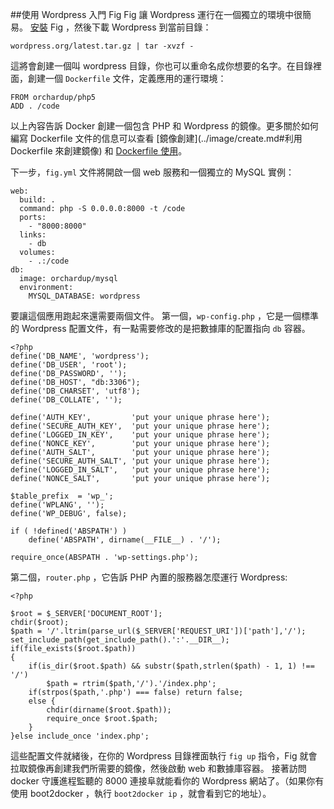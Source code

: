 ##使用 Wordpress 入門 Fig
Fig 讓 Wordpress 運行在一個獨立的環境中很簡易。
[安裝](install.md) Fig ，然後下載 Wordpress 到當前目錄：

```
wordpress.org/latest.tar.gz | tar -xvzf -
```
這將會創建一個叫 wordpress 目錄，你也可以重命名成你想要的名字。在目錄裡面，創建一個 `Dockerfile` 文件，定義應用的運行環境：

```
FROM orchardup/php5
ADD . /code
```
以上內容告訴 Docker 創建一個包含 PHP 和 Wordpress 的鏡像。更多關於如何編寫 Dockerfile 文件的信息可以查看 [鏡像創建](../image/create.md#利用 Dockerfile 來創建鏡像) 和 [Dockerfile 使用](../dockerfile/README.md)。


下一步，`fig.yml` 文件將開啟一個 web 服務和一個獨立的 MySQL 實例：

```
web:
  build: .
  command: php -S 0.0.0.0:8000 -t /code
  ports:
    - "8000:8000"
  links:
    - db
  volumes:
    - .:/code
db:
  image: orchardup/mysql
  environment:
    MYSQL_DATABASE: wordpress
```
要讓這個應用跑起來還需要兩個文件。
第一個，`wp-config.php` ，它是一個標準的 Wordpress 配置文件，有一點需要修改的是把數據庫的配置指向 `db` 容器。

```
<?php
define('DB_NAME', 'wordpress');
define('DB_USER', 'root');
define('DB_PASSWORD', '');
define('DB_HOST', "db:3306");
define('DB_CHARSET', 'utf8');
define('DB_COLLATE', '');

define('AUTH_KEY',         'put your unique phrase here');
define('SECURE_AUTH_KEY',  'put your unique phrase here');
define('LOGGED_IN_KEY',    'put your unique phrase here');
define('NONCE_KEY',        'put your unique phrase here');
define('AUTH_SALT',        'put your unique phrase here');
define('SECURE_AUTH_SALT', 'put your unique phrase here');
define('LOGGED_IN_SALT',   'put your unique phrase here');
define('NONCE_SALT',       'put your unique phrase here');

$table_prefix  = 'wp_';
define('WPLANG', '');
define('WP_DEBUG', false);

if ( !defined('ABSPATH') )
    define('ABSPATH', dirname(__FILE__) . '/');

require_once(ABSPATH . 'wp-settings.php');
```
第二個，`router.php` ，它告訴 PHP 內置的服務器怎麼運行 Wordpress:

```
<?php

$root = $_SERVER['DOCUMENT_ROOT'];
chdir($root);
$path = '/'.ltrim(parse_url($_SERVER['REQUEST_URI'])['path'],'/');
set_include_path(get_include_path().':'.__DIR__);
if(file_exists($root.$path))
{
    if(is_dir($root.$path) && substr($path,strlen($path) - 1, 1) !== '/')
        $path = rtrim($path,'/').'/index.php';
    if(strpos($path,'.php') === false) return false;
    else {
        chdir(dirname($root.$path));
        require_once $root.$path;
    }
}else include_once 'index.php';
```

這些配置文件就緒後，在你的 Wordpress 目錄裡面執行 `fig up` 指令，Fig 就會拉取鏡像再創建我們所需要的鏡像，然後啟動 web 和數據庫容器。 接著訪問 docker 守護進程監聽的 8000 連接阜就能看你的 Wordpress 網站了。（如果你有使用 boot2docker ，執行 `boot2docker ip` ，就會看到它的地址）。

